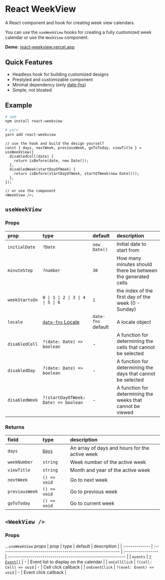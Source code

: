 # React WeekView

A React component and hook for creating week view calendars.

You can use the `useWeekView` hooks for creating a fully customized week calendar or use the `WeekView` component.

**Demo**: [react-weekview.vercel.app](https://react-weekview.vercel.app)

## Quick Features

- Headless hook for building customized designs
- Prestyled and customizable component
- Minimal dependency (only [date-fns](https://date-fns.org/))
- Simple, not bloated

## Example

```bash
# npm
npm install react-weekview

# yarn
yarn add react-weekview
```

```tsx
// use the hook and build the design yourself
const { days, nextWeek, previousWeek, goToToday, viewTitle } = useWeekView({
  disabledCell(date) {
    return isBefore(date, new Date());
  },
  disabledWeek(startDayOfWeek) {
    return isBefore(startDayOfWeek, startOfWeek(new Date()));
  },
});

// or use the component
<WeekView />;
```

## `useWeekView`

### Props

| prop           | type                                                          | default            | description                                                  |
| :------------- | :------------------------------------------------------------ | :----------------- | :----------------------------------------------------------- |
| `initialDate`  | `?Date`                                                       | `new Date()`       | Initial date to start from                                   |
| `minuteStep`   | `?number`                                                     | `30`               | How many minutes should there be between the generated cells |
| `weekStartsOn` | `0 \| 1 \| 2 \| 3 \| 4 \| 5 \| 6`                             | `1`                | the index of the first day of the week (0 - Sunday)          |
| `locale`       | [`date-fns` Locale](https://date-fns.org/v2.30.0/docs/Locale) | `date-fns` default | A locale object                                              |
| `disabledCell` | `?(date: Date) => boolean`                                    | -                  | A function for determining the cells that cannot be selected |
| `disabledDay`  | `?(date: Date) => boolean`                                    | -                  | A function for determining the days that cannot be selected  |
| `disabledWeek` | `?(startDayOfWeek: Date) => boolean`                          | -                  | A function for determining the weeks that cannot be viewed   |

### Returns

| field          | type                                    | description                                    |
| :------------- | :-------------------------------------- | :--------------------------------------------- |
| `days`         | [`Days`](/src/lib/use-weekview.ts#L115) | An array of days and hours for the active week |
| `weekNumber`   | `string`                                | Week number of the active week                 |
| `viewTitle`    | `string`                                | Month and year of the active week              |
| `nextWeek`     | `() => void`                            | Go to next week                                |
| `previousWeek` | `() => void`                            | Go to previous week                            |
| `goToToday`    | `() => void`                            | Go to current week                             |

## `<WeekView />`

### Props

_...`useWeekView` props_
| prop | type | default | description |
| :------------- | :------------------------------------------------------------ | :----------------- | :----------------------------------------------------------- |
| `events` | [`?Event[]`](/src/lib/weekview.tsx#L9) | - | Event list to display on the calendar |
| `onCellClick` | `?(cell: Cell) => void` | - | Cell click callback |
| `onEventClick` | `?(evet: Event) => void` | - | Event click callback |
